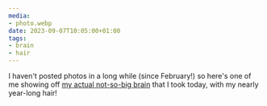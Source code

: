 ```yaml
---
media:
- photo.webp
date: 2023-09-07T10:05:00+01:00
tags:
- brain
- hair
---
```


I haven't posted photos in a long while (since February!) so here's one of me showing off [my actual not-so-big brain](https://brain.byjp.me) that I took today, with my nearly year-long hair!
